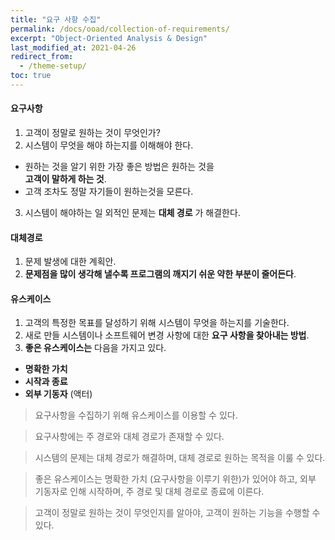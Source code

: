 ```yaml
---
title: "요구 사항 수집"
permalink: /docs/ooad/collection-of-requirements/
excerpt: "Object-Oriented Analysis & Design"
last_modified_at: 2021-04-26
redirect_from:
  - /theme-setup/
toc: true
---
```

#### 요구사항
1. 고객이 정말로 원하는 것이 무엇인가?
2. 시스템이 무엇을 해야 하는지를 이해해야 한다.
 - 원하는 것을 알기 위한 가장 좋은 방법은 원하는 것을  
 __고객이 말하게 하는 것__.
 - 고객 조차도 정말 자기들이 원하는것을 모른다.
3. 시스템이 해야하는 일 외적인 문제는 __대체 경로__ 가 해결한다.

#### 대체경로
1. 문제 발생에 대한 계획안.
2. __문제점을 많이 생각해 낼수록 프로그램의 깨지기 쉬운 약한 부분이 줄어든다__.

#### 유스케이스
1. 고객의 특정한 목표를 달성하기 위해 시스템이 무엇을 하는지를 기술한다.
2. 새로 만들 시스템이나 소프트웨어 변경 사항에 대한 __요구 사항을 찾아내는 방법__.
3. __좋은 유스케이스는__ 다음을 가지고 있다.
 - __명확한 가치__
 - __시작과 종료__
 - __외부 기동자__ (액터)


> 요구사항을 수집하기 위해 유스케이스를 이용할 수 있다.

> 요구사항에는 주 경로와 대체 경로가 존재할 수 있다.  

> 시스템의 문제는 대체 경로가 해결하며, 대체 경로로 원하는 목적을 이룰 수 있다.  

> 좋은 유스케이스는 명확한 가치 (요구사항을 이루기 위한)가 있어야 하고, 외부 기동자로 인해 시작하며, 주 경로 및 대체 경로로 종료에 이른다.  

> 고객이 정말로 원하는 것이 무엇인지를 알아야, 고객이 원하는 기능을 수행할 수 있다.

